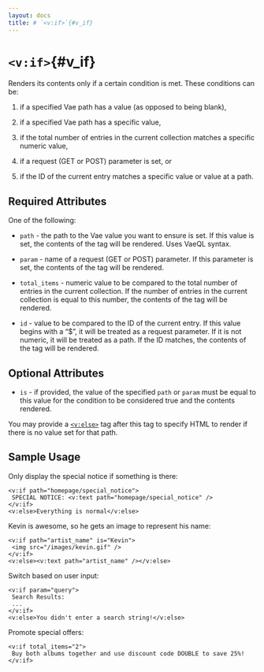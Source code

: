```yaml
---
layout: docs
title: # `<v:if>`{#v_if}
---
```


# `<v:if>`{#v_if}

Renders its contents only if a certain condition is met. These
conditions can be:

1.  if a specified Vae path has a value (as opposed to being blank),

2.  if a specified Vae path has a specific value,

3.  if the total number of entries in the current collection matches a
    specific numeric value,

4.  if a request (GET or POST) parameter is set, or

5.  if the ID of the current entry matches a specific value or value at
    a path.

## Required Attributes

One of the following:

-   `path` - the path to the Vae value you want to ensure is set. If
    this value is set, the contents of the tag will be rendered. Uses
    VaeQL syntax.

-   `param` - name of a request (GET or POST) parameter. If this
    parameter is set, the contents of the tag will be rendered.

-   `total_items` - numeric value to be compared to the total number of
    entries in the current collection. If the number of entries in the
    current collection is equal to this number, the contents of the tag
    will be rendered.

-   `id` - value to be compared to the ID of the current entry. If this
    value begins with a “\$”, it will be treated as a request parameter.
    If it is not numeric, it will be treated as a path. If the ID
    matches, the contents of the tag will be rendered.

## Optional Attributes

-   `is` - if provided, the value of the specified `path` or `param`
    must be equal to this value for the condition to be considered true
    and the contents rendered.

You may provide a [`<v:else>`](#v_else) tag after this tag to specify
HTML to render if there is no value set for that path.

## Sample Usage

Only display the special notice if something is there:

    <v:if path="homepage/special_notice">
     SPECIAL NOTICE: <v:text path="homepage/special_notice" />
    </v:if>
    <v:else>Everything is normal</v:else>

Kevin is awesome, so he gets an image to represent his name:

    <v:if path="artist_name" is="Kevin">
     <img src="/images/kevin.gif" />
    </v:if>
    <v:else><v:text path="artist_name" /></v:else>

Switch based on user input:

    <v:if param="query">
     Search Results:
     ...
    </v:if>
    <v:else>You didn't enter a search string!</v:else>

Promote special offers:

    <v:if total_items="2">
     Buy both albums together and use discount code DOUBLE to save 25%!
    </v:if>
